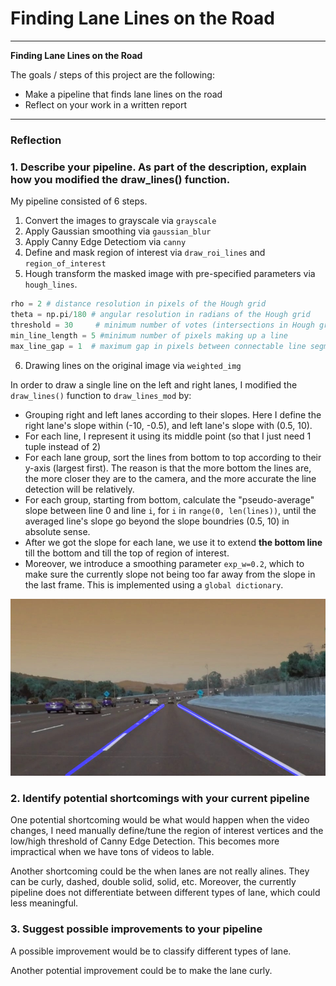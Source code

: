 # **Finding Lane Lines on the Road** 


---

**Finding Lane Lines on the Road**

The goals / steps of this project are the following:
* Make a pipeline that finds lane lines on the road
* Reflect on your work in a written report


[//]: # (Image References)

[image1]: ./examples/grayscale.jpg "Grayscale"

---

### Reflection

### 1. Describe your pipeline. As part of the description, explain how you modified the draw_lines() function.

My pipeline consisted of 6 steps. 

1. Convert the images to grayscale via `grayscale`
2. Apply Gaussian smoothing via `gaussian_blur`
3. Apply Canny Edge Detectiom via `canny`
4. Define and mask region of interest via `draw_roi_lines` and `region_of_interest`
5. Hough transform the masked image with pre-specified parameters via `hough_lines`.

```python
rho = 2 # distance resolution in pixels of the Hough grid
theta = np.pi/180 # angular resolution in radians of the Hough grid
threshold = 30     # minimum number of votes (intersections in Hough grid cell)
min_line_length = 5 #minimum number of pixels making up a line
max_line_gap = 1  # maximum gap in pixels between connectable line segments
```

6. Drawing lines on the original image via `weighted_img`


In order to draw a single line on the left and right lanes, I modified the `draw_lines()` function to `draw_lines_mod` by:

* Grouping right and left lanes according to their slopes. Here I define the right lane's slope within (-10, -0.5), and left lane's slope with (0.5, 10).
* For each line, I represent it using its middle point (so that I just need 1 tuple instead of 2)
* For each lane group, sort the lines from bottom to top according to their y-axis (largest first). The reason is that the more bottom the lines are, the more closer they are to the camera, and the more accurate the line detection will be relatively.
* For each group, starting from bottom, calculate the "pseudo-average" slope between line 0 and line `i`, for `i` in `range(0, len(lines))`, until the averaged line's slope go beyond the slope boundries (0.5, 10) in absolute sense.
* After we got the slope for each lane, we use it to extend **the bottom line** till the bottom and till the top of region of interest.
* Moreover, we introduce a smoothing parameter `exp_w=0.2`, which to make sure the currently slope not being too far away from the slope in the last frame. This is implemented using a `global dictionary`. 

![alt text](https://github.com/FranktheTank123/Udacity-SDC/blob/master/CarND-LaneLines-P1/test_images_output/solidWhiteCurve.jpg_modified.jpg)


### 2. Identify potential shortcomings with your current pipeline


One potential shortcoming would be what would happen when the video changes, I need manually define/tune the region of interest vertices and the low/high threshold of Canny Edge Detection. This becomes more impractical when we have tons of videos to lable.

Another shortcoming could be the when lanes are not really alines. They can be curly, dashed, double solid, solid, etc. Moreover, the currently pipeline does not differentiate between different types of lane, which could less meaningful.


### 3. Suggest possible improvements to your pipeline

A possible improvement would be to classify different types of lane.

Another potential improvement could be to make the lane curly.


